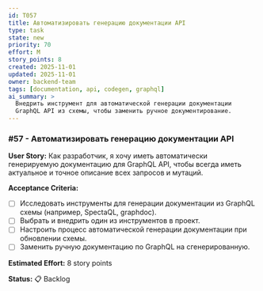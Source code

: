 ```yaml
---
id: T057
title: Автоматизировать генерацию документации API
type: task
state: new
priority: 70
effort: M
story_points: 8
created: 2025-11-01
updated: 2025-11-01
owner: backend-team
tags: [documentation, api, codegen, graphql]
ai_summary: >
  Внедрить инструмент для автоматической генерации документации
  GraphQL API из схемы, чтобы заменить ручное документирование.
---
```


### #57 - Автоматизировать генерацию документации API

**User Story:**
Как разработчик, я хочу иметь автоматически генерируемую документацию для GraphQL API, чтобы всегда иметь актуальное и точное описание всех запросов и мутаций.

**Acceptance Criteria:**
- [ ] Исследовать инструменты для генерации документации из GraphQL схемы (например, SpectaQL, graphdoc).
- [ ] Выбрать и внедрить один из инструментов в проект.
- [ ] Настроить процесс автоматической генерации документации при обновлении схемы.
- [ ] Заменить ручную документацию по GraphQL на сгенерированную.

**Estimated Effort:** 8 story points

**Status:** 📋 Backlog